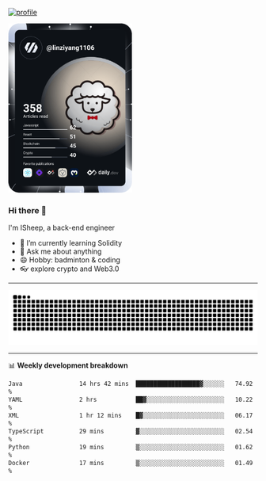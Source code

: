 [![profile](https://user-images.githubusercontent.com/54968314/208005045-e4b42f3b-833d-4242-bfcc-e764865553a2.svg)](https://www.calligrapher.ai/)

<a href="https://app.daily.dev/linziyang1106"><img src="/devcard.png" width="250" alt="ISheep's Dev Card"/></a>

### Hi there 🐏

I'm ISheep, a back-end engineer

- 🔭 I’m currently learning Solidity
- 💬 Ask me about anything
- 😄 Hobby: badminton & coding
- 👓 explore crypto and Web3.0

-------

![](https://raw.githubusercontent.com/ISheepp/ISheepp/output/github-contribution-grid-snake.svg)

-------

📊 **Weekly development breakdown**
<!--START_SECTION:waka-->

```text
Java                14 hrs 42 mins  ██████████████████▓░░░░░░   74.92 %
YAML                2 hrs           ██▓░░░░░░░░░░░░░░░░░░░░░░   10.22 %
XML                 1 hr 12 mins    █▓░░░░░░░░░░░░░░░░░░░░░░░   06.17 %
TypeScript          29 mins         ▓░░░░░░░░░░░░░░░░░░░░░░░░   02.54 %
Python              19 mins         ▒░░░░░░░░░░░░░░░░░░░░░░░░   01.62 %
Docker              17 mins         ▒░░░░░░░░░░░░░░░░░░░░░░░░   01.49 %
```

<!--END_SECTION:waka-->
